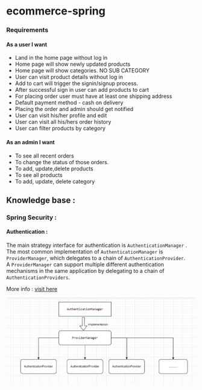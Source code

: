 # ecommerce-spring

### Requirements

#### As a user I want

* Land in the home page without log in
* Home page will show newly updated products
* Home page will show categories. NO SUB CATEGORY
* User can visit product details without log in
* Add to cart will trigger the signin/signup process.
* After successful sign in user can add products to cart
* For placing order user must have at least one shipping address
* Default payment method - cash on delivery
* Placing the order and admin should get notified
* User can visit his/her profile and edit
* User can visit all his/hers order history
* User can filter products by category

#### As an admin I want
* To see all recent orders
* To change the status of those orders.
* To add, update,delete products
* To see all products
* To add, update, delete category





## Knowledge base : 

### Spring Security : 

####  Authentication :
The main strategy interface for authentication is `AuthenticationManager` . 
The most common implementation of `AuthenticationManager` is `ProviderManager`, 
which delegates to a chain of `AuthenticationProvider`.  
A `ProviderManager` can support multiple different authentication mechanisms in the same application by 
delegating to a chain of `AuthenticationProviders`. 

More info : [visit here](https://spring.io/guides/topicals/spring-security-architecture)

<div align="center">
  <img src ="images/s-security.png" width ="800">
</div>